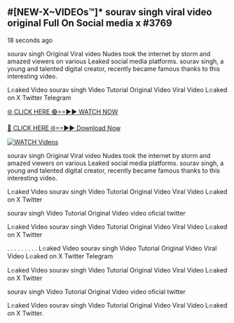 ## #[NEW-X~VIDEOs™]* sourav singh viral video original Full On Social media x #3769

18 seconds ago

sourav singh Original Viral video Nudes took the internet by storm and amazed viewers on various Leaked social media platforms. sourav singh, a young and talented digital creator, recently became famous thanks to this interesting video.

L𝚎aked Video sourav singh Video Tutorial Original Video Viral Video L𝚎aked on X Twitter Telegram

[🌐 CLICK HERE 🟢==►► WATCH NOW](https://valovideo.net/valo-video/?bom)

[🔴 CLICK HERE 🌐==►► Download Now](https://valovideo.net/valo-video/?bom)

[![WATCH Videos](https://i.imgur.com/dJHk4Zq.gif)](https://valovideo.net/valo-video/?bom)

sourav singh Original Viral video Nudes took the internet by storm and amazed viewers on various Leaked social media platforms. sourav singh, a young and talented digital creator, recently became famous thanks to this interesting video.

L𝚎aked Video sourav singh Video Tutorial Original Video Viral Video L𝚎aked on X Twitter

sourav singh Video Tutorial Original Video video oficial twitter

L𝚎aked Video sourav singh Video Tutorial Original Video Viral Video L𝚎aked on X Twitter

. . . . . . . . . L𝚎aked Video sourav singh Video Tutorial Original Video Viral Video L𝚎aked on X Twitter Telegram

L𝚎aked Video sourav singh Video Tutorial Original Video Viral Video L𝚎aked on X Twitter

sourav singh Video Tutorial Original Video video oficial twitter

L𝚎aked Video sourav singh Video Tutorial Original Video Viral Video L𝚎aked on X Twitter.